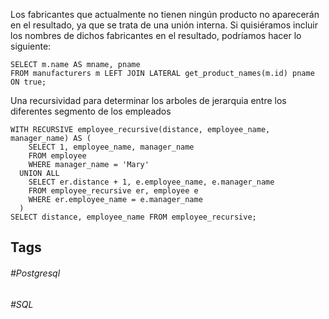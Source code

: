 
Los fabricantes que actualmente no tienen ningún producto no aparecerán en el resultado, ya que se trata de una unión interna. Si quisiéramos incluir los nombres de dichos fabricantes en el resultado, podríamos hacer lo siguiente:


```postgresql
SELECT m.name AS mname, pname
FROM manufacturers m LEFT JOIN LATERAL get_product_names(m.id) pname ON true;
```

Una recursividad para determinar los arboles de jerarquia entre los diferentes segmento de los empleados

```postgresql
WITH RECURSIVE employee_recursive(distance, employee_name, manager_name) AS (
    SELECT 1, employee_name, manager_name
    FROM employee
    WHERE manager_name = 'Mary'
  UNION ALL
    SELECT er.distance + 1, e.employee_name, e.manager_name
    FROM employee_recursive er, employee e
    WHERE er.employee_name = e.manager_name
  )
SELECT distance, employee_name FROM employee_recursive;
```
## Tags

###### #Postgresql
###### #SQL